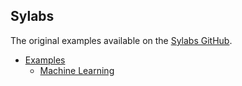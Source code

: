 ## Sylabs

The original examples available on the [Sylabs GitHub](https://github.com/sylabs).

- [Examples](https://github.com/sylabs/examples)
	- [Machine Learning](https://github.com/sylabs/examples/tree/master/machinelearning)